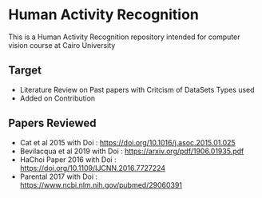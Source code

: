 # Human Activity Recognition
This is a Human Activity Recognition repository intended for computer vision course at Cairo University

## Target 
- Literature Review on Past papers with Critcism of DataSets Types used
- Added on Contribution

## Papers Reviewed 
- Cat et al 2015 with Doi : https://doi.org/10.1016/j.asoc.2015.01.025
- Bevilacqua et al 2019 with Doi : https://arxiv.org/pdf/1906.01935.pdf
- HaChoi Paper 2016 with Doi : https://doi.org/10.1109/IJCNN.2016.7727224
- Parental 2017 with Doi : https://www.ncbi.nlm.nih.gov/pubmed/29060391
